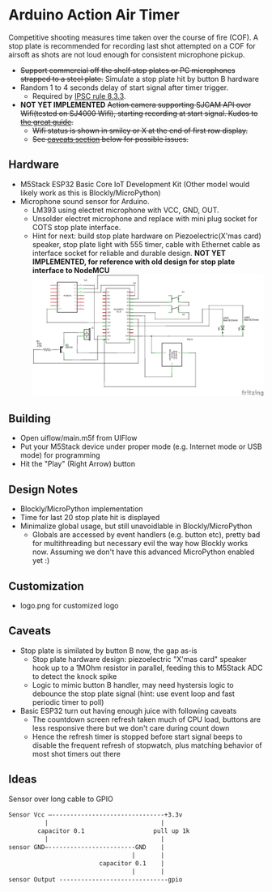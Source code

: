 # Arduino Action Air Timer

Competitive shooting measures time taken over the course of fire (COF). A stop
plate is recommended for recording last shot attempted on a COF for airsoft as
shots are not loud enough for consistent microphone pickup.

* ~~Support commercial off the shelf stop plates or PC microphones strapped to a
steel plate.~~ Simulate a stop plate hit by button B hardware
* Random 1 to 4 seconds delay of start signal after timer trigger.
  * Required by [IPSC rule 8.3.3](https://www.ipsc.org/pdf/RulesAir.pdf).
* **NOT YET IMPLEMENTED** ~~Action camera supporting SJCAM API over Wifi(tested on SJ4000 Wifi), starting
recording at start signal. Kudos to
[the great guide](http://sj4000programming.sourceforge.net).~~
  * ~~Wifi status is shown in smiley or X at the end of first row display.~~
  * ~~See [caveats section](#caveats) below for possible issues.~~

## Hardware
* M5Stack ESP32 Basic Core IoT Development Kit (Other model would likely work as this is Blockly/MicroPython)
* Microphone sound sensor for Arduino.  
  * LM393 using electret microphone with VCC, GND, OUT.  
  * Unsolder electret microphone and replace with mini plug socket for COTS
  stop plate interface.
  * Hint for next: build stop plate hardware on Piezoelectric(X'mas card) speaker, stop plate light with 555 timer, cable with Ethernet cable as interface socket for reliable and durable design. 
**NOT YET IMPLEMENTED, for reference with old design for stop plate interface to NodeMCU**
![aaatimer implementation on NodeMCU schematic](hardware/aaatimer_schematic.png)

## Building
* Open uiflow/main.m5f from UIFlow
* Put your M5Stack device under proper mode (e.g. Internet mode or USB mode) for programming
* Hit the "Play" (Right Arrow) button

## Design Notes
* Blockly/MicroPython implementation
* Time for last 20 stop plate hit is displayed
* Minimalize global usage, but still unavoidlable in Blockly/MicroPython
  * Globals are accessed by event handlers (e.g. button etc), pretty bad for multithreading but necessary evil the way how Blockly works now. Assuming we don't have this advanced MicroPython enabled yet :) 

## Customization
* logo.png for customized logo

## Caveats
* Stop plate is similated by button B now, the gap as-is
  * Stop plate hardware design: piezoelectric "X'mas card" speaker hook up to a 1MOhm resistor in parallel, feeding this to M5Stack ADC to detect the knock spike
  * Logic to mimic button B handler, may need hystersis logic to debounce the stop plate signal (hint: use event loop and fast periodic timer to poll)
* Basic ESP32 turn out having enough juice with following caveats
  * The countdown screen refresh taken much of CPU load, buttons are less responsive there but we don't care during count down
  * Hence the refresh timer is stopped before start signal beeps to disable the frequent refresh of stopwatch, plus matching behavior of most shot timers out there

## Ideas
Sensor over long cable to GPIO
```
Sensor Vcc —-------------------------------+3.3v
          |                               |
        capacitor 0.1                   pull up 1k
          |                               |
sensor GND—------------------------GND    |
                                  |       |
                         capacitor 0.1    |
                                  |       |
sensor Output ------------------------------gpio
```

